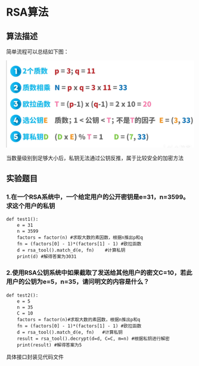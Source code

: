 # **RSA算法**

## **算法描述**

简单流程可以总结如下图：

![](img\算法描述.jpg)

当数量级别到足够大小后，私钥无法通过公钥反推，属于比较安全的加密方法

## **实验题目**
### 1.在一个RSA系统中，一个给定用户的公开密钥是e=31，n=3599。求这个用户的私钥
    def test1():
        e = 31
        n = 3599
        factors = factor(n) #求取大数的素因数，根据n推出p和q
        fn = (factors[0] - 1)*(factors[1] - 1) #欧拉函数
        d = rsa_tool().match_d(e, fn)    #计算私钥
        print(d) #解得答案为3031
### 2.使用RSA公钥系统中如果截取了发送给其他用户的密文C=10，若此用户的公钥为e=5，n=35，请问明文的内容是什么？
    def test2():
        e = 5
        n = 35
        C = 10
        factors = factor(n)#求取大数的素因数，根据n推出p和q
        fn = (factors[0] - 1)*(factors[1] - 1) #欧拉函数
        d = rsa_tool().match_d(e, fn)   #计算私钥 
        result = rsa_tool().decrypt(d=d, C=C, m=n) #根据私钥进行解密
        print(result) #解得答案为5
具体接口封装见代码文件

